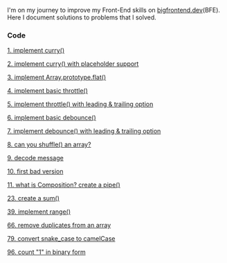 I'm on my journey to improve my Front-End skills on [bigfrontend.dev](https://bigfrontend.dev)(BFE).<br>
Here I document solutions to problems that I solved.

### Code

[1. implement curry()](/Code/1.implement-curry.md)

[2. implement curry() with placeholder support](/Code/2.implement-curry-with-placeholder-support.md)

[3. implement Array.prototype.flat()](/Code/3.implement-Array.prototype.flat.md)

[4. implement basic throttle()](/Code/4.implement-basic-throttle.md)

[5. implement throttle() with leading & trailing option](/Code/5.implement-throttle-with-leading-and-trailing-option.md)

[6. implement basic debounce()](/Code/6.implement-basic-debounce.md)

[7. implement debounce() with leading & trailing option](/Code/7.implement-debounce-with-leading-and-trailing-option.md)

[8. can you shuffle() an array?](/Code/8.can-you-shuffle-an-array.md)

[9. decode message](/Code/9.decode-message.md)

[10. first bad version](/Code/10.first-bad-version.md)

[11. what is Composition? create a pipe()](/Code/11.what-is-Composition-create-a-pipe.md)

[23. create a sum()](/Code/23.create-a-sum.md)

[39. implement range()](/Code/39.implement-range.md)

[66. remove duplicates from an array](/Code/66.remove-duplicates-from-an-array.md)

[79. convert snake_case to camelCase](/Code/79.convert-snake_case-to-camelCase.md)

[96. count "1" in binary form](/Code/96.count-1-in-binary-form.md)
